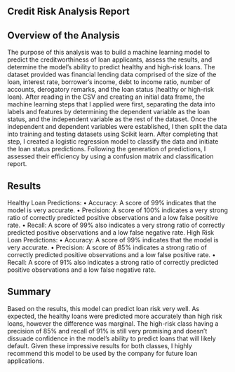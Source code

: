 ## Credit Risk Analysis Report

## Overview of the Analysis
The purpose of this analysis was to build a machine learning model to predict the creditworthiness of loan applicants, assess the results, and determine the model’s ability to predict healthy and high-risk loans. The dataset provided was financial lending data comprised of the size of the loan, interest rate, borrower’s income, debt to income ratio, number of accounts, derogatory remarks, and the loan status (healthy or high-risk loan). After reading in the CSV and creating an initial data frame, the machine learning steps that I applied were first, separating the data into labels and features by determining the dependent variable as the loan status, and the independent variable as the rest of the dataset. Once the independent and dependent variables were established, I then split the data into training and testing datasets using Scikit learn. After completing that step, I created a logistic regression model to classify the data and initiate the loan status predictions. Following the generation of predictions, I assessed their efficiency by using a confusion matrix and classification report.
## Results
Healthy Loan Predictions:
•	Accuracy:  A score of 99% indicates that the model is very accurate.
•	Precision: A score of 100% indicates a very strong ratio of correctly predicted positive observations and a low false positive rate.
•	Recall: A score of 99% also indicates a very strong ratio of correctly predicted positive observations and a low false negative rate.
High Risk Loan Predictions:
•	Accuracy: A score of 99% indicates that the model is very accurate.
•	Precision: A score of 85% indicates a strong ratio of correctly predicted positive observations and a low false positive rate.
•	Recall: A score of 91% also indicates a strong ratio of correctly predicted positive observations and a low false negative rate.
## Summary
Based on the results, this model can predict loan risk very well. As expected, the healthy loans were predicted more accurately than high risk loans, however the difference was marginal. The high-risk class having a precision of 85% and recall of 91% is still very promising and doesn’t dissuade confidence in the model’s ability to predict loans that will likely default. Given these impressive results for both classes, I highly recommend this model to be used by the company for future loan applications.
